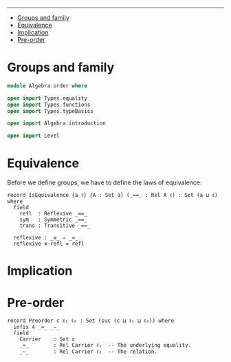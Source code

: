 <!-- START doctoc generated TOC please keep comment here to allow auto update -->
<!-- DON'T EDIT THIS SECTION, INSTEAD RE-RUN doctoc TO UPDATE -->
****

- [Groups and family](#groups-and-family)
- [Equivalence](#equivalence)
- [Implication](#implication)
- [Pre-order](#pre-order)

<!-- END doctoc generated TOC please keep comment here to allow auto update -->


# Groups and family

```agda
module Algebra.order where

open import Types.equality
open import Types.functions
open import Types.typeBasics

open import Algebra.introduction

open import Level
```

# Equivalence

Before we define groups, we have to define the laws of equivalence:

```lauda
record IsEquivalence {a ℓ} {A : Set a} (_==_ : Rel A ℓ) : Set (a ⊔ ℓ) where
  field
    refl  : Reflexive _==_
    sym   : Symmetric _==_
    trans : Transitive _==_

  reflexive : _≡_ ⇒ _≈_
  reflexive ≡-refl = refl
```

# Implication



# Pre-order

```lauda
record Preorder c ℓ₁ ℓ₂ : Set (suc (c ⊔ ℓ₁ ⊔ ℓ₂)) where
  infix 4 _≈_ _∼_
  field
    Carrier    : Set c
    _≈_        : Rel Carrier ℓ₁  -- The underlying equality.
    _∼_        : Rel Carrier ℓ₂  -- The relation.
```


